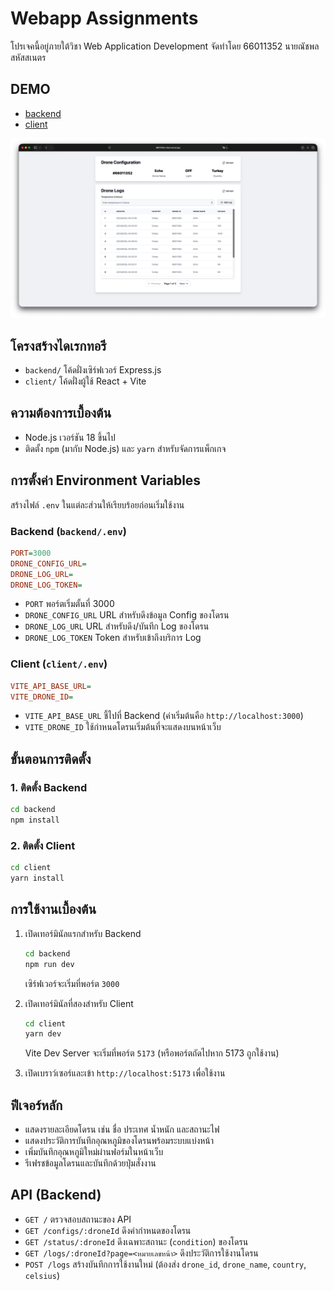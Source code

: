 # Webapp Assignments
โปรเจคนี้อยู่ภายใต้วิชา Web Application Development จัดทำโดย 66011352 นายณัชพล สหัสสเนตร
## DEMO
- [backend](https://66011352-api.vercel.app)
- [client](https://66011352-client.vercel.app)

![client](./assets/client.jpg)

## โครงสร้างไดเรกทอรี
- `backend/` โค้ดฝั่งเซิร์ฟเวอร์ Express.js
- `client/` โค้ดฝั่งผู้ใช้ React + Vite

## ความต้องการเบื้องต้น
- Node.js เวอร์ชัน 18 ขึ้นไป
- ติดตั้ง `npm` (มากับ Node.js) และ `yarn` สำหรับจัดการแพ็กเกจ

## การตั้งค่า Environment Variables

สร้างไฟล์ `.env` ในแต่ละส่วนให้เรียบร้อยก่อนเริ่มใช้งาน

### Backend (`backend/.env`)
```ini
PORT=3000
DRONE_CONFIG_URL=
DRONE_LOG_URL=
DRONE_LOG_TOKEN=
```
- `PORT`  พอร์ตเริ่มตั้นที่ 3000
- `DRONE_CONFIG_URL` URL สำหรับดึงข้อมูล Config ของโดรน
- `DRONE_LOG_URL` URL สำหรับดึง/บันทึก Log ของโดรน
- `DRONE_LOG_TOKEN` Token สำหรับเข้าถึงบริการ Log

### Client (`client/.env`)
```ini
VITE_API_BASE_URL=
VITE_DRONE_ID=
```
- `VITE_API_BASE_URL` ชี้ไปที่ Backend (ค่าเริ่มต้นคือ `http://localhost:3000`)
- `VITE_DRONE_ID` ใช้กำหนดโดรนเริ่มต้นที่จะแสดงบนหน้าเว็บ

## ขั้นตอนการติดตั้ง

### 1. ติดตั้ง Backend
```bash
cd backend
npm install
```

### 2. ติดตั้ง Client
```bash
cd client
yarn install
```

## การใช้งานเบื้องต้น
1. เปิดเทอร์มินัลแรกสำหรับ Backend
   ```bash
   cd backend
   npm run dev
   ```
   เซิร์ฟเวอร์จะเริ่มที่พอร์ต `3000`

2. เปิดเทอร์มินัลที่สองสำหรับ Client
   ```bash
   cd client
   yarn dev
   ```
   Vite Dev Server จะเริ่มที่พอร์ต `5173` (หรือพอร์ตถัดไปหาก 5173 ถูกใช้งาน)

3. เปิดเบราว์เซอร์และเข้า `http://localhost:5173` เพื่อใช้งาน

## ฟีเจอร์หลัก
- แสดงรายละเอียดโดรน เช่น ชื่อ ประเทศ น้ำหนัก และสถานะไฟ
- แสดงประวัติการบันทึกอุณหภูมิของโดรนพร้อมระบบแบ่งหน้า
- เพิ่มบันทึกอุณหภูมิใหม่ผ่านฟอร์มในหน้าเว็บ
- รีเฟรชข้อมูลโดรนและบันทึกด้วยปุ่มสั่งงาน

## API (Backend)
- `GET /` ตรวจสอบสถานะของ API
- `GET /configs/:droneId` ดึงค่ากำหนดของโดรน
- `GET /status/:droneId` ดึงเฉพาะสถานะ (`condition`) ของโดรน
- `GET /logs/:droneId?page=<หมายเลขหน้า>` ดึงประวัติการใช้งานโดรน
- `POST /logs` สร้างบันทึกการใช้งานใหม่ (ต้องส่ง `drone_id`, `drone_name`, `country`, `celsius`)
